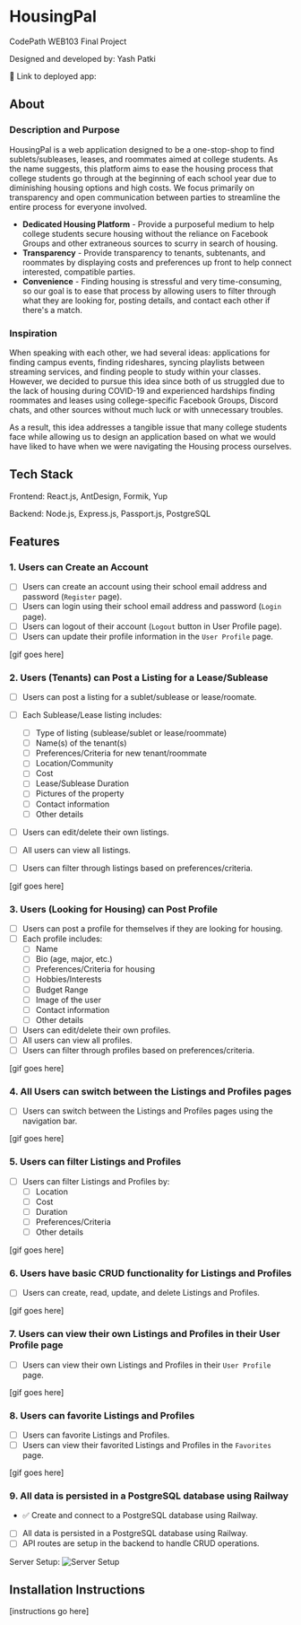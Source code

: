 # HousingPal

CodePath WEB103 Final Project

Designed and developed by: Yash Patki

🔗 Link to deployed app:

## About

### Description and Purpose

HousingPal is a web application designed to be a one-stop-shop to find sublets/subleases, leases, and roommates aimed at college students. As the name suggests, this platform aims to ease the housing process that college students go through at the beginning of each school year due to diminishing housing options and high costs. We focus primarily on transparency and open communication between parties to streamline the entire process for everyone involved. 
- **Dedicated Housing Platform** - Provide a purposeful medium to help college students secure housing without the reliance on Facebook Groups and other extraneous sources to scurry in search of housing. 
- **Transparency** - Provide transparency to tenants, subtenants, and roommates by displaying costs and preferences up front to help connect interested, compatible parties. 
- **Convenience** - Finding housing is stressful and very time-consuming, so our goal is to ease that process by allowing users to filter through what they are looking for, posting details, and contact each other if there's a match. 

### Inspiration

When speaking with each other, we had several ideas: applications for finding campus events, finding rideshares, syncing playlists between streaming services, and finding people to study within your classes. However, we decided to pursue this idea since both of us struggled due to the lack of housing during COVID-19 and experienced hardships finding roommates and leases using college-specific Facebook Groups, Discord chats, and other sources without much luck or with unnecessary troubles. 

As a result, this idea addresses a tangible issue that many college students face while allowing us to design an application based on what we would have liked to have when we were navigating the Housing process ourselves. 


## Tech Stack

Frontend: React.js, AntDesign, Formik, Yup

Backend: Node.js, Express.js, Passport.js, PostgreSQL

## Features

### 1. Users can Create an Account

- [ ] Users can create an account using their school email address and password (``Register`` page).
- [ ] Users can login using their school email address and password (``Login`` page).
- [ ] Users can logout of their account (``Logout`` button in User Profile page).
- [ ] Users can update their profile information in the ``User Profile`` page.

[gif goes here]

### 2. Users (Tenants) can Post a Listing for a Lease/Sublease

- [ ] Users can post a listing for a sublet/sublease or lease/roomate.
- [ ] Each Sublease/Lease listing includes:
  - [ ] Type of listing (sublease/sublet or lease/roommate)
  - [ ] Name(s) of the tenant(s)
  - [ ] Preferences/Criteria for new tenant/roommate
  - [ ] Location/Community
  - [ ] Cost
  - [ ] Lease/Sublease Duration
  - [ ] Pictures of the property
  - [ ] Contact information
  - [ ] Other details
- [ ] Users can edit/delete their own listings.
- [ ] All users can view all listings.
- [ ] Users can filter through listings based on preferences/criteria.


[gif goes here]

### 3. Users (Looking for Housing) can Post Profile

- [ ] Users can post a profile for themselves if they are looking for housing.
- [ ] Each profile includes:
  - [ ] Name
  - [ ] Bio (age, major, etc.)
  - [ ] Preferences/Criteria for housing
  - [ ] Hobbies/Interests
  - [ ] Budget Range
  - [ ] Image of the user
  - [ ] Contact information
  - [ ] Other details
- [ ] Users can edit/delete their own profiles.
- [ ] All users can view all profiles.
- [ ] Users can filter through profiles based on preferences/criteria.

[gif goes here]

### 4. All Users can switch between the Listings and Profiles pages

- [ ] Users can switch between the Listings and Profiles pages using the navigation bar.

[gif goes here]

### 5. Users can filter Listings and Profiles

- [ ] Users can filter Listings and Profiles by:
  - [ ] Location
  - [ ] Cost
  - [ ] Duration
  - [ ] Preferences/Criteria
  - [ ] Other details

[gif goes here]

### 6. Users have basic CRUD functionality for Listings and Profiles

- [ ] Users can create, read, update, and delete Listings and Profiles.

[gif goes here]

### 7. Users can view their own Listings and Profiles in their User Profile page

- [ ] Users can view their own Listings and Profiles in their ``User Profile`` page.

[gif goes here]

### 8. Users can favorite Listings and Profiles

- [ ] Users can favorite Listings and Profiles.
- [ ] Users can view their favorited Listings and Profiles in the ``Favorites`` page.

[gif goes here]

### 9. All data is persisted in a PostgreSQL database using Railway

- ✅ Create and connect to a PostgreSQL database using Railway.
- [ ] All data is persisted in a PostgreSQL database using Railway.
- [ ] API routes are setup in the backend to handle CRUD operations.

Server Setup:
![Server Setup]('../../gifs/server-setup.gif)

## Installation Instructions

[instructions go here]
